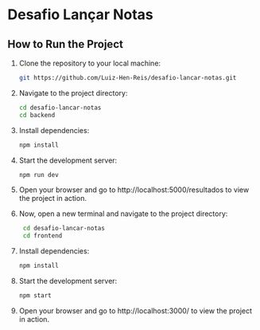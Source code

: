 # Desafio Lançar Notas

## How to Run the Project

1. Clone the repository to your local machine:

    ```bash
    git https://github.com/Luiz-Hen-Reis/desafio-lancar-notas.git
    ```

2. Navigate to the project directory:

    ```bash
    cd desafio-lancar-notas
    cd backend
    ```

3. Install dependencies:

    ```bash
    npm install
    ```

4. Start the development server:

    ```bash
    npm run dev
    ```

5. Open your browser and go to http://localhost:5000/resultados to view the project in action.

6. Now, open a new terminal and navigate to the project directory:

   ```bash
    cd desafio-lancar-notas
    cd frontend
    ```

7. Install dependencies:

    ```bash
    npm install
    ```

8. Start the development server:

    ```bash
    npm start
    ```
    
9. Open your browser and go to http://localhost:3000/ to view the project in action.
